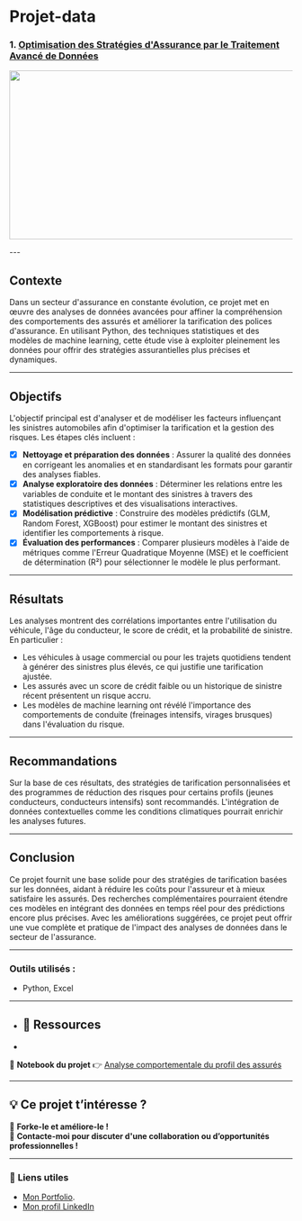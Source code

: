 # Projet-data

### 1. [Optimisation des Stratégies d'Assurance par le Traitement Avancé de Données](https://github.com/Samadkod/Projet-data_Assurance-auto/blob/main/Script_Projet%20data.ipynb)

<p align="center">
<img src="https://cap.img.pmdstatic.net/fit/https.3A.2F.2Fi.2Epmdstatic.2Enet.2Fcap.2F2023.2F07.2F03.2Fff1a337e-fc84-4d25-bbfa-4d8b81839ec7.2Ejpeg/1200x630/cr/wqkgcm9uc3RpayAtIEFkb2JlIFN0b2NrIC8gQ0FQSVRBTA%3D%3D/assurance-auto-lecart-se-creuse-entre-lile-de-france-et-les-regions-1491314.jpg" width="1000" height="300" />
</p>
--- 

## Contexte

Dans un secteur d'assurance en constante évolution, ce projet met en œuvre des analyses de données avancées pour affiner la compréhension des comportements des assurés et améliorer la tarification des polices d'assurance. En utilisant Python, des techniques statistiques et des modèles de machine learning, cette étude vise à exploiter pleinement les données pour offrir des stratégies assurantielles plus précises et dynamiques.

--- 
## Objectifs

L'objectif principal est d'analyser et de modéliser les facteurs influençant les sinistres automobiles afin d'optimiser la tarification et la gestion des risques. Les étapes clés incluent :

- [x] **Nettoyage et préparation des données** : Assurer la qualité des données en corrigeant les anomalies et en standardisant les formats pour garantir des analyses fiables.
- [x] **Analyse exploratoire des données** : Déterminer les relations entre les variables de conduite et le montant des sinistres à travers des statistiques descriptives et des visualisations interactives.
- [x] **Modélisation prédictive** : Construire des modèles prédictifs (GLM, Random Forest, XGBoost) pour estimer le montant des sinistres et identifier les comportements à risque.
- [x] **Évaluation des performances** : Comparer plusieurs modèles à l'aide de métriques comme l'Erreur Quadratique Moyenne (MSE) et le coefficient de détermination (R²) pour sélectionner le modèle le plus performant.
      
--- 
## Résultats

Les analyses montrent des corrélations importantes entre l'utilisation du véhicule, l'âge du conducteur, le score de crédit, et la probabilité de sinistre. En particulier :

- Les véhicules à usage commercial ou pour les trajets quotidiens tendent à générer des sinistres plus élevés, ce qui justifie une tarification ajustée.
- Les assurés avec un score de crédit faible ou un historique de sinistre récent présentent un risque accru.
- Les modèles de machine learning ont révélé l'importance des comportements de conduite (freinages intensifs, virages brusques) dans l'évaluation du risque.
  
--- 
## Recommandations

Sur la base de ces résultats, des stratégies de tarification personnalisées et des programmes de réduction des risques pour certains profils (jeunes conducteurs, conducteurs intensifs) sont recommandés. L'intégration de données contextuelles comme les conditions climatiques pourrait enrichir les analyses futures.

--- 
## Conclusion

Ce projet fournit une base solide pour des stratégies de tarification basées sur les données, aidant à réduire les coûts pour l'assureur et à mieux satisfaire les assurés. Des recherches complémentaires pourraient étendre ces modèles en intégrant des données en temps réel pour des prédictions encore plus précises. Avec les améliorations suggérées, ce projet peut offrir une vue complète et pratique de l'impact des analyses de données dans le secteur de l'assurance.

--- 

### Outils utilisés :
- Python, Excel
  
--- 

- ## 📂 **Ressources**
- 
📌 **Notebook du projet** 👉 [Analyse comportementale du profil des assurés](https://github.com/Samadkod/Projet-data_Assurance-auto/blob/main/Script_Projet%20data.ipynb)  

---

## 💡 **Ce projet t’intéresse ?**  

🔄 **Forke-le et améliore-le !**  
📩 **Contacte-moi pour discuter d'une collaboration ou d’opportunités professionnelles !**  

---

### 🔗 **Liens utiles**  
- [Mon Portfolio](https://samadkod.github.io/). 
- [Mon profil LinkedIn](https://www.linkedin.com/in/skodon/)
